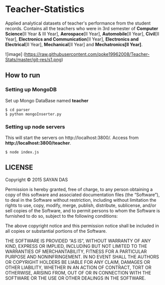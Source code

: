 # Teacher-Statistics
Applied analytical datasets of teacher's performance from the student records. Contains all the teachers who were in 3rd semester of **Computer Science**[II Year & III Year], **Aerospace**[II Year], **Automobile**[II Year], **Civil**[II Year], **Electronics and Communication**[II Year], **Electronics and Electrical**[II Year], **Mechanical**[II Year] and **Mechatronics[II Year]**.

![image] (https://raw.githubusercontent.com/poke19962008/Teacher-Stats/master/git-res/s1.png)

## How to run

### Setting up MongoDB

Set up Mongo DataBase named **teacher**

```
$ cd parser
$ python mongoInserter.py
```

### Setting up node servers

This will start the servers on http://localhost:3800/. Access from **http://localhost:3800/teacher**.

```
$ node index.js
```

## LICENSE

Copyright © 2015 SAYAN DAS

Permission is hereby granted, free of charge, to any person obtaining a copy of this software and associated documentation files (the “Software”), to deal in the Software without restriction, including without limitation the rights to use, copy, modify, merge, publish, distribute, sublicense, and/or sell copies of the Software, and to permit persons to whom the Software is furnished to do so, subject to the following conditions:

The above copyright notice and this permission notice shall be included in all copies or substantial portions of the Software.

THE SOFTWARE IS PROVIDED “AS IS”, WITHOUT WARRANTY OF ANY KIND, EXPRESS OR IMPLIED, INCLUDING BUT NOT LIMITED TO THE WARRANTIES OF MERCHANTABILITY, FITNESS FOR A PARTICULAR PURPOSE AND NONINFRINGEMENT. IN NO EVENT SHALL THE AUTHORS OR COPYRIGHT HOLDERS BE LIABLE FOR ANY CLAIM, DAMAGES OR OTHER LIABILITY, WHETHER IN AN ACTION OF CONTRACT, TORT OR OTHERWISE, ARISING FROM, OUT OF OR IN CONNECTION WITH THE SOFTWARE OR THE USE OR OTHER DEALINGS IN THE SOFTWARE. 

